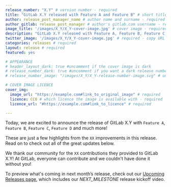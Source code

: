 ```yaml
---
release_number: "X.Y" # version number - required
title: "GitLab X.Y released with Feature A and Feature B" # short title (no longer than 62 characters) - required
author: release_post_manager_name # author name and surname - required
author_gitlab: release_post_manager # author's gitlab.com username - required
image_title: '/images/X_Y/X_Y-cover-image.jpg' # cover image - required
description: "GitLab X.Y released with Feature A, Feature B, Feature C, Feature D and much more!" # short description - required
twitter_image: '/images/X_Y/X_Y-cover-image.jpg' # required - copy URL from image title section above
categories: releases # required
layout: release # required
featured: yes

# APPEARANCE
# header_layout_dark: true #uncomment if the cover image is dark
# release_number_dark: true #uncomment if you want a dark release number
# release_number_image: "/images/X_Y/X_Y-release-number-image.svg" # uncomment if you want a svg image to replace the release number that normally overlays the background image

# COVER IMAGE LICENCE
cover_img:
  image_url: "https://example.com#link_to_original_image" # required
  licence: CC0 # which licence the image is available with - required
  licence_url: "#https://example.com#link_to_licence" # required

---
```


<!--
This is the release blog post file. Add here the introduction only.
All remaining content goes into data/release-posts/.

**Use the merge request template "Release-Post", and please set the calendar due
date for each stage (general contributions, review).**

Read through the Release Posts Handbook for more information:
https://about.gitlab.com/handbook/marketing/blog/release-posts/#introduction
-->

Today, we are excited to announce the release of GitLab X.Y with `Feature A`, `Feature B`, `Feature C`, `Feature D` and much more!

These are just a few highlights from the `XX` improvements in this release. Read on to check out all of the great updates below.

We thank our community for the `XX` contributions they provided to GitLab X.Y! At GitLab, everyone can contribute and we couldn't have done it without you!

To preview what's coming in next month’s release, check out our [Upcoming Releases page](/direction/kickoff/), which includes our _NEXT_MILESTONE_ release kickoff video.
